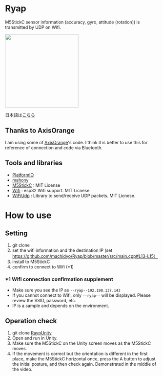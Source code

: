 # Ryap
M5StickC sensor information (accuracy, gyro, attitude (rotation)) is transmitted by UDP on Wifi.

<img src="https://user-images.githubusercontent.com/1772636/113172205-2be91a00-9283-11eb-8870-6bb9cd06eae0.gif" width=240 />

日本語は[こちら](https://github.com/machidyo/Ryap/blob/master/README.jp.md)

## Thanks to AxisOrange 
I am using some of [AxisOrange](https://github.com/naninunenoy/AxisOrange)'s code.
I think it is better to use this for reference of connection and code via Bluetooth.

## Tools and libraries
* [PlatformIO](https://platformio.org/)
* [mahony](http://www.x-io.co.uk/node/8#open_source_ahrs_and_imu_algorithms)
* [M5StickC](https://github.com/m5stack/M5StickC) : MIT License
* [Wifi]() : esp32 Wifi support. MIT Licnese.
* [WiFiUdp]() : Library to send/receive UDP packets. MIT Licnese.

# How to use
## Setting
1. git clone
2. set the wifi information and the destination IP (set https://github.com/machidyo/Ryap/blob/master/src/main.cpp#L13-L15）
3. install to M5StickC
4. confirm to connect to Wifi (*1)

### *1 Wifi connection confirmation supplement
* Make sure you see the IP as `--ryap--192.198.137.143`
* If you cannot connect to Wifi, only `--ryap--` will be displayed. Please review the SSID, password, etc.
* IP is a sample and depends on the environment.

## Operation check
1. git clone [RaypUnity](https://github.com/machidyo/RyapUnity)
2. Open and run in Unity.
3. Make sure the M5StickC on the Unity screen moves as the M5StickC moves.
4. If the movement is correct but the orientation is different in the first place, make the M5StickC horizontal once, press the A button to adjust the initial posture, and then check again. Demonstrated in the middle of the video.
